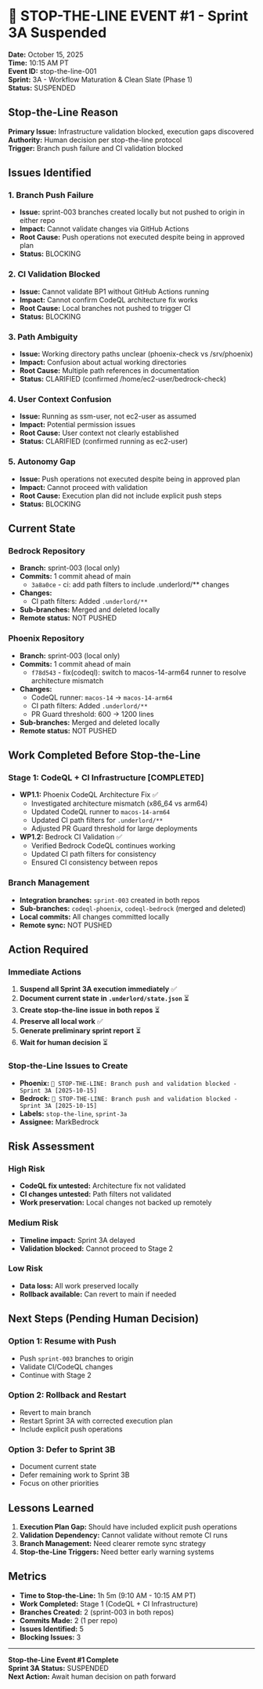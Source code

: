 # 🛑 STOP-THE-LINE EVENT #1 - Sprint 3A Suspended

**Date:** October 15, 2025  
**Time:** 10:15 AM PT  
**Event ID:** stop-the-line-001  
**Sprint:** 3A - Workflow Maturation & Clean Slate (Phase 1)  
**Status:** SUSPENDED

## Stop-the-Line Reason

**Primary Issue:** Infrastructure validation blocked, execution gaps discovered  
**Authority:** Human decision per stop-the-line protocol  
**Trigger:** Branch push failure and CI validation blocked

## Issues Identified

### 1. Branch Push Failure
- **Issue:** sprint-003 branches created locally but not pushed to origin in either repo
- **Impact:** Cannot validate changes via GitHub Actions
- **Root Cause:** Push operations not executed despite being in approved plan
- **Status:** BLOCKING

### 2. CI Validation Blocked
- **Issue:** Cannot validate BP1 without GitHub Actions running
- **Impact:** Cannot confirm CodeQL architecture fix works
- **Root Cause:** Local branches not pushed to trigger CI
- **Status:** BLOCKING

### 3. Path Ambiguity
- **Issue:** Working directory paths unclear (phoenix-check vs /srv/phoenix)
- **Impact:** Confusion about actual working directories
- **Root Cause:** Multiple path references in documentation
- **Status:** CLARIFIED (confirmed /home/ec2-user/bedrock-check)

### 4. User Context Confusion
- **Issue:** Running as ssm-user, not ec2-user as assumed
- **Impact:** Potential permission issues
- **Root Cause:** User context not clearly established
- **Status:** CLARIFIED (confirmed running as ec2-user)

### 5. Autonomy Gap
- **Issue:** Push operations not executed despite being in approved plan
- **Impact:** Cannot proceed with validation
- **Root Cause:** Execution plan did not include explicit push steps
- **Status:** BLOCKING

## Current State

### Bedrock Repository
- **Branch:** sprint-003 (local only)
- **Commits:** 1 commit ahead of main
  - `3a8a0ce` - ci: add path filters to include .underlord/** changes
- **Changes:**
  - CI path filters: Added `.underlord/**`
- **Sub-branches:** Merged and deleted locally
- **Remote status:** NOT PUSHED

### Phoenix Repository
- **Branch:** sprint-003 (local only)
- **Commits:** 1 commit ahead of main
  - `f78d543` - fix(codeql): switch to macos-14-arm64 runner to resolve architecture mismatch
- **Changes:**
  - CodeQL runner: `macos-14` → `macos-14-arm64`
  - CI path filters: Added `.underlord/**`
  - PR Guard threshold: 600 → 1200 lines
- **Sub-branches:** Merged and deleted locally
- **Remote status:** NOT PUSHED

## Work Completed Before Stop-the-Line

### Stage 1: CodeQL + CI Infrastructure [COMPLETED]
- **WP1.1:** Phoenix CodeQL Architecture Fix ✅
  - Investigated architecture mismatch (x86_64 vs arm64)
  - Updated CodeQL runner to `macos-14-arm64`
  - Updated CI path filters for `.underlord/**`
  - Adjusted PR Guard threshold for large deployments
- **WP1.2:** Bedrock CI Validation ✅
  - Verified Bedrock CodeQL continues working
  - Updated CI path filters for consistency
  - Ensured CI consistency between repos

### Branch Management
- **Integration branches:** `sprint-003` created in both repos
- **Sub-branches:** `codeql-phoenix`, `codeql-bedrock` (merged and deleted)
- **Local commits:** All changes committed locally
- **Remote sync:** NOT PUSHED

## Action Required

### Immediate Actions
1. **Suspend all Sprint 3A execution immediately** ✅
2. **Document current state in `.underlord/state.json`** ⏳
3. **Create stop-the-line issue in both repos** ⏳
4. **Preserve all local work** ✅
5. **Generate preliminary sprint report** ⏳
6. **Wait for human decision** ⏳

### Stop-the-Line Issues to Create
- **Phoenix:** `🛑 STOP-THE-LINE: Branch push and validation blocked - Sprint 3A [2025-10-15]`
- **Bedrock:** `🛑 STOP-THE-LINE: Branch push and validation blocked - Sprint 3A [2025-10-15]`
- **Labels:** `stop-the-line`, `sprint-3a`
- **Assignee:** MarkBedrock

## Risk Assessment

### High Risk
- **CodeQL fix untested:** Architecture fix not validated
- **CI changes untested:** Path filters not validated
- **Work preservation:** Local changes not backed up remotely

### Medium Risk
- **Timeline impact:** Sprint 3A delayed
- **Validation blocked:** Cannot proceed to Stage 2

### Low Risk
- **Data loss:** All work preserved locally
- **Rollback available:** Can revert to main if needed

## Next Steps (Pending Human Decision)

### Option 1: Resume with Push
- Push `sprint-003` branches to origin
- Validate CI/CodeQL changes
- Continue with Stage 2

### Option 2: Rollback and Restart
- Revert to main branch
- Restart Sprint 3A with corrected execution plan
- Include explicit push operations

### Option 3: Defer to Sprint 3B
- Document current state
- Defer remaining work to Sprint 3B
- Focus on other priorities

## Lessons Learned

1. **Execution Plan Gap:** Should have included explicit push operations
2. **Validation Dependency:** Cannot validate without remote CI runs
3. **Branch Management:** Need clearer remote sync strategy
4. **Stop-the-Line Triggers:** Need better early warning systems

## Metrics

- **Time to Stop-the-Line:** 1h 5m (9:10 AM - 10:15 AM PT)
- **Work Completed:** Stage 1 (CodeQL + CI Infrastructure)
- **Branches Created:** 2 (sprint-003 in both repos)
- **Commits Made:** 2 (1 per repo)
- **Issues Identified:** 5
- **Blocking Issues:** 3

---

**Stop-the-Line Event #1 Complete**  
**Sprint 3A Status:** SUSPENDED  
**Next Action:** Await human decision on path forward
